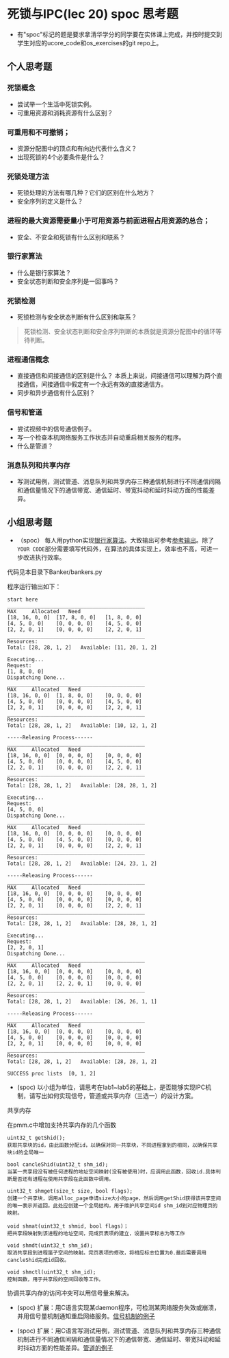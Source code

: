 # 死锁与IPC(lec 20) spoc 思考题


- 有"spoc"标记的题是要求拿清华学分的同学要在实体课上完成，并按时提交到学生对应的ucore_code和os_exercises的git repo上。

## 个人思考题

### 死锁概念 
 - 尝试举一个生活中死锁实例。
 - 可重用资源和消耗资源有什么区别？

### 可重用和不可撤销；
 - 资源分配图中的顶点和有向边代表什么含义？
 - 出现死锁的4个必要条件是什么？

### 死锁处理方法 
 - 死锁处理的方法有哪几种？它们的区别在什么地方？
 - 安全序列的定义是什么？

### 进程的最大资源需要量小于可用资源与前面进程占用资源的总合；
 - 安全、不安全和死锁有什么区别和联系？

### 银行家算法 
 - 什么是银行家算法？
 - 安全状态判断和安全序列是一回事吗？

### 死锁检测 
 - 死锁检测与安全状态判断有什么区别和联系？

> 死锁检测、安全状态判断和安全序列判断的本质就是资源分配图中的循环等待判断。

### 进程通信概念 
 - 直接通信和间接通信的区别是什么？
  本质上来说，间接通信可以理解为两个直接通信，间接通信中假定有一个永远有效的直接通信方。
 - 同步和异步通信有什么区别？
### 信号和管道 
 - 尝试视频中的信号通信例子。
 - 写一个检查本机网络服务工作状态并自动重启相关服务的程序。
 - 什么是管道？

### 消息队列和共享内存 
 - 写测试用例，测试管道、消息队列和共享内存三种通信机制进行不同通信间隔和通信量情况下的通信带宽、通信延时、带宽抖动和延时抖动方面的性能差异。
 
## 小组思考题

 - （spoc） 每人用python实现[银行家算法](https://github.com/chyyuu/ucore_lab/blob/master/related_info/lab7/deadlock/bankers-homework.py)。大致输出可参考[参考输出](https://github.com/chyyuu/ucore_lab/blob/master/related_info/lab7/deadlock/example-output.txt)。除了`YOUR CODE`部分需要填写代码外，在算法的具体实现上，效率也不高，可进一步改进执行效率。

代码见本目录下Banker/bankers.py

程序运行输出如下：

    start here
    _____________________________________________
    MAX		Allocated	Need
    [18, 16, 0, 0]	[17, 8, 0, 0]	[1, 8, 0, 0]
    [4, 5, 0, 0]	[0, 0, 0, 0]	[4, 5, 0, 0]
    [2, 2, 0, 1]	[0, 0, 0, 0]	[2, 2, 0, 1]
    _____________________________________________
    Resources:
    Total: [28, 28, 1, 2]	Available: [11, 20, 1, 2]
    
    Executing...
    Request: 
    [1, 8, 0, 0]
    Dispatching Done...
    _____________________________________________
    MAX		Allocated	Need
    [18, 16, 0, 0]	[1, 8, 0, 0]	[0, 0, 0, 0]
    [4, 5, 0, 0]	[0, 0, 0, 0]	[4, 5, 0, 0]
    [2, 2, 0, 1]	[0, 0, 0, 0]	[2, 2, 0, 1]
    _____________________________________________
    Resources:
    Total: [28, 28, 1, 2]	Available: [10, 12, 1, 2]
    
    -----Releasing Process------
    _____________________________________________
    MAX		Allocated	Need
    [18, 16, 0, 0]	[0, 0, 0, 0]	[0, 0, 0, 0]
    [4, 5, 0, 0]	[0, 0, 0, 0]	[4, 5, 0, 0]
    [2, 2, 0, 1]	[0, 0, 0, 0]	[2, 2, 0, 1]
    _____________________________________________
    Resources:
    Total: [28, 28, 1, 2]	Available: [28, 28, 1, 2]
    
    Executing...
    Request: 
    [4, 5, 0, 0]
    Dispatching Done...
    _____________________________________________
    MAX		Allocated	Need
    [18, 16, 0, 0]	[0, 0, 0, 0]	[0, 0, 0, 0]
    [4, 5, 0, 0]	[4, 5, 0, 0]	[0, 0, 0, 0]
    [2, 2, 0, 1]	[0, 0, 0, 0]	[2, 2, 0, 1]
    _____________________________________________
    Resources:
    Total: [28, 28, 1, 2]	Available: [24, 23, 1, 2]
    
    -----Releasing Process------
    _____________________________________________
    MAX		Allocated	Need
    [18, 16, 0, 0]	[0, 0, 0, 0]	[0, 0, 0, 0]
    [4, 5, 0, 0]	[0, 0, 0, 0]	[0, 0, 0, 0]
    [2, 2, 0, 1]	[0, 0, 0, 0]	[2, 2, 0, 1]
    _____________________________________________
    Resources:
    Total: [28, 28, 1, 2]	Available: [28, 28, 1, 2]
    
    Executing...
    Request: 
    [2, 2, 0, 1]
    Dispatching Done...
    _____________________________________________
    MAX		Allocated	Need
    [18, 16, 0, 0]	[0, 0, 0, 0]	[0, 0, 0, 0]
    [4, 5, 0, 0]	[0, 0, 0, 0]	[0, 0, 0, 0]
    [2, 2, 0, 1]	[2, 2, 0, 1]	[0, 0, 0, 0]
    _____________________________________________
    Resources:
    Total: [28, 28, 1, 2]	Available: [26, 26, 1, 1]
    
    -----Releasing Process------
    _____________________________________________
    MAX		Allocated	Need
    [18, 16, 0, 0]	[0, 0, 0, 0]	[0, 0, 0, 0]
    [4, 5, 0, 0]	[0, 0, 0, 0]	[0, 0, 0, 0]
    [2, 2, 0, 1]	[0, 0, 0, 0]	[0, 0, 0, 0]
    _____________________________________________
    Resources:
    Total: [28, 28, 1, 2]	Available: [28, 28, 1, 2]
    
    SUCCESS proc lists  [0, 1, 2]
 - (spoc) 以小组为单位，请思考在lab1~lab5的基础上，是否能够实现IPC机制，请写出如何实现信号，管道或共享内存（三选一）的设计方案。
 
共享内存

在pmm.c中增加支持共享内存的几个函数

    uint32_t getShid();
    获取共享块的id，由此函数分配id，以确保对同一共享块，不同进程拿到的相同，以确保共享块id的全局唯一
    
    bool cancleShid(uint32_t shm_id);
    当某一共享段没有被任何进程的地址空间映射(没有被使用)时，应调用此函数，回收id.具体判断是否还有进程在使用共享段在此函数中调用。

    uint32_t shmget(size_t size, bool flags);
    创建一个共享块，调用alloc_page申请size大小的page，然后调用getShid获得该共享空间的唯一表示并返回。此处应创建一个全局结构，用于维护共享空间id shm_id到对应物理页的映射。
    
    void shmat(uint32_t shmid, bool flags)；
    把共享段映射到该进程的地址空间，完成页表项的建立，设置共享标志为等工作
    
    void shmdt(uint32_t shm_id);
    取消共享段到进程笛子空间的映射。完页表项的修改，将相应标志位置为0.最后需要调用cancleShid完成id回收。
    
    void shmctl(uint32_t shm_id);
    控制函数，用于共享段的空间回收等工作。

协调共享内存的访问冲突可以用信号量来解决。
 
 
 
 - (spoc) 扩展：用C语言实现某daemon程序，可检测某网络服务失效或崩溃，并用信号量机制通知重启网络服务。[信号机制的例子](https://github.com/chyyuu/ucore_lab/blob/master/related_info/lab7/ipc/signal-ex1.c)

 - (spoc) 扩展：用C语言写测试用例，测试管道、消息队列和共享内存三种通信机制进行不同通信间隔和通信量情况下的通信带宽、通信延时、带宽抖动和延时抖动方面的性能差异。[管道的例子](https://github.com/chyyuu/ucore_lab/blob/master/related_info/lab7/ipc/pipe-ex2.c)
